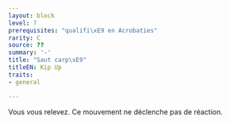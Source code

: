 ```yaml
---
layout: block
level: 7
prerequisites: "qualifi\xE9 en Acrobaties"
rarity: C
source: ??
summary: '-'
title: "Saut carp\xE9"
titleEN: Kip Up
traits:
- general

---
```


<p>Vous vous relevez. Ce mouvement ne déclenche pas de réaction.</p>